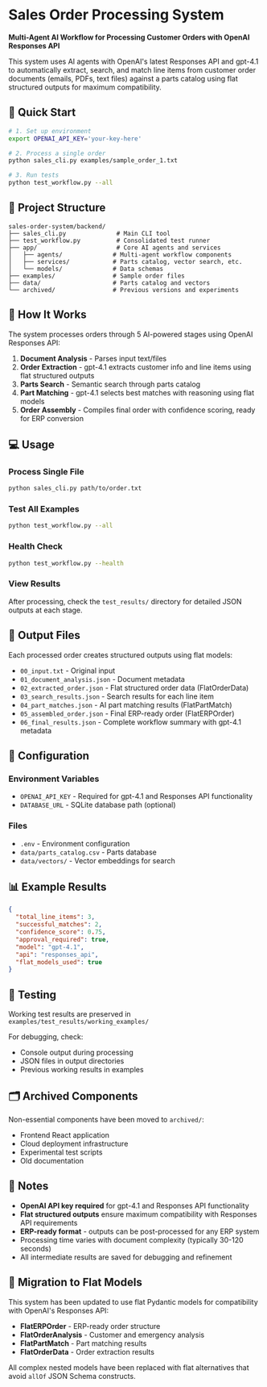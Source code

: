 # Sales Order Processing System

**Multi-Agent AI Workflow for Processing Customer Orders with OpenAI Responses API**

This system uses AI agents with OpenAI's latest Responses API and gpt-4.1 to automatically extract, search, and match line items from customer order documents (emails, PDFs, text files) against a parts catalog using flat structured outputs for maximum compatibility.

## 🚀 Quick Start

```bash
# 1. Set up environment
export OPENAI_API_KEY='your-key-here'

# 2. Process a single order
python sales_cli.py examples/sample_order_1.txt

# 3. Run tests
python test_workflow.py --all
```

## 📁 Project Structure

```
sales-order-system/backend/
├── sales_cli.py              # Main CLI tool
├── test_workflow.py          # Consolidated test runner
├── app/                      # Core AI agents and services
│   ├── agents/              # Multi-agent workflow components
│   ├── services/            # Parts catalog, vector search, etc.
│   └── models/              # Data schemas
├── examples/                # Sample order files
├── data/                    # Parts catalog and vectors
└── archived/                # Previous versions and experiments
```

## 🤖 How It Works

The system processes orders through 5 AI-powered stages using OpenAI Responses API:

1. **Document Analysis** - Parses input text/files
2. **Order Extraction** - gpt-4.1 extracts customer info and line items using flat structured outputs
3. **Parts Search** - Semantic search through parts catalog
4. **Part Matching** - gpt-4.1 selects best matches with reasoning using flat models
5. **Order Assembly** - Compiles final order with confidence scoring, ready for ERP conversion

## 💻 Usage

### Process Single File
```bash
python sales_cli.py path/to/order.txt
```

### Test All Examples
```bash
python test_workflow.py --all
```

### Health Check
```bash
python test_workflow.py --health
```

### View Results
After processing, check the `test_results/` directory for detailed JSON outputs at each stage.

## 🎯 Output Files

Each processed order creates structured outputs using flat models:
- `00_input.txt` - Original input
- `01_document_analysis.json` - Document metadata
- `02_extracted_order.json` - Flat structured order data (FlatOrderData)
- `03_search_results.json` - Search results for each line item
- `04_part_matches.json` - AI part matching results (FlatPartMatch)
- `05_assembled_order.json` - Final ERP-ready order (FlatERPOrder)
- `06_final_results.json` - Complete workflow summary with gpt-4.1 metadata

## 🔧 Configuration

### Environment Variables
- `OPENAI_API_KEY` - Required for gpt-4.1 and Responses API functionality
- `DATABASE_URL` - SQLite database path (optional)

### Files
- `.env` - Environment configuration
- `data/parts_catalog.csv` - Parts database
- `data/vectors/` - Vector embeddings for search

## 📊 Example Results

```json
{
  "total_line_items": 3,
  "successful_matches": 2,
  "confidence_score": 0.75,
  "approval_required": true,
  "model": "gpt-4.1",
  "api": "responses_api",
  "flat_models_used": true
}
```

## 🧪 Testing

Working test results are preserved in `examples/test_results/working_examples/`

For debugging, check:
- Console output during processing
- JSON files in output directories
- Previous working results in examples

## 🗂️ Archived Components

Non-essential components have been moved to `archived/`:
- Frontend React application
- Cloud deployment infrastructure  
- Experimental test scripts
- Old documentation

## 📝 Notes

- **OpenAI API key required** for gpt-4.1 and Responses API functionality
- **Flat structured outputs** ensure maximum compatibility with Responses API requirements
- **ERP-ready format** - outputs can be post-processed for any ERP system
- Processing time varies with document complexity (typically 30-120 seconds)
- All intermediate results are saved for debugging and refinement

## 🔄 Migration to Flat Models

This system has been updated to use flat Pydantic models for compatibility with OpenAI's Responses API:
- **FlatERPOrder** - ERP-ready order structure
- **FlatOrderAnalysis** - Customer and emergency analysis
- **FlatPartMatch** - Part matching results
- **FlatOrderData** - Order extraction results

All complex nested models have been replaced with flat alternatives that avoid `allOf` JSON Schema constructs.